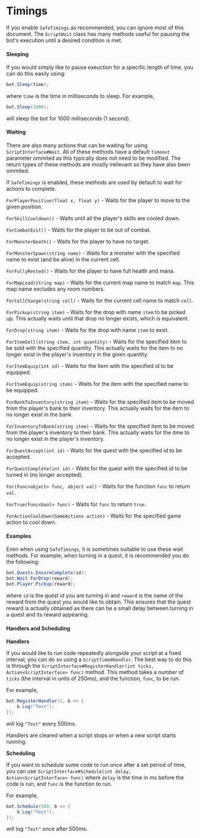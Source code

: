 Timings
======
If you enable `SafeTimings` as recommended, you can ignore most of this document. The `ScriptWait` class has many methods useful for pausing the bot's execution until a desired condition is met.

#### Sleeping
If you would simply like to pause exeuction for a specific length of time, you can do this easily using:

```csharp
bot.Sleep(time);
```

where `time` is the time in milliseconds to sleep. For example,

```csharp
bot.Sleep(1000);
```

will sleep the bot for 1000 milliseconds (1 second).

#### Waiting
There are also many actions that can be waiting for using `ScriptInterface#Wait`. All of these methods have a default `timeout` parameter ommited as this typically does not need to be modified. The return types of these methods are mostly irellevant so they have also been ommited.

If `SafeTimings` is enabled, these methods are used by default to wait for actions to complete.

`ForPlayerPosition(float x, float y)` - Waits for the player to move to the given position.

`ForSkillCooldown()` - Waits until all the player's skills are cooled down.

`ForCombatExit()` - Waits for the player to be out of combat.

`ForMonsterDeath()` - Waits for the player to have no target.

`ForMonsterSpawn(string name)` - Waits for a monster with the specified name to exist (and be alive) in the current cell.

`ForFullyRested()` - Waits for the player to have full health and mana.

`ForMapLoad(string map)` - Waits for the current map name to match `map`. This map name excludes any room numbers.

`ForCellChange(string cell)` - Waits for the current cell name to match `cell`.

`ForPickup(string item)` - Waits for the drop with name `item` to be picked up. This actually waits until that drop no longer exists, which is equivalent.

`ForDrop(string item)` - Waits for the drop with name `item` to exist.

`ForItemSell(string item, int quantity)` - Waits for the specified item to be sold with the specified quantity. This actually waits for the item to no longer exist in the player's inventory in the given quantity.

`ForItemEquip(int id)` - Waits for the item with the specified id to be equipped.

`ForItemEquip(string item)` - Waits for the item with the specified name to be equipped.

`ForBankToInventory(string item)` - Waits for the specified item to be moved from the player's bank to their inventory. This actually waits for the item to no longer exist in the bank.

`ForInventoryToBank(string item)` - Waits for the specified item to be moved from the player's inventory to their bank. This actually waits for the itme to no longer exist in the player's inventory.

`ForQuestAccept(int id)` - Waits for the quest with the specified id to be accepted.

`ForQuestComplete(int id)` - Waits for the quest with the specified id to be turned in (no longer accepted).

`For(Func<object> func, object val)` - Waits for the function `func` to return `val`.

`ForTrue(Func<bool> func)` - Waits for `func` to return `true`.

`ForActionCooldown(GameActions action)` - Waits for the specified game action to cool down.

#### Examples
Even when using `SafeTimings`, it is sometimes suitable to use these wait methods. For example, when turning in a quest, it is recommended you do the following:

```csharp
bot.Quests.EnsureComplete(id);
bot.Wait.ForDrop(reward);
bot.Player.Pickup(reward);
```

where `id` is the quest id you are turning in and `reward` is the name of the reward from the quest you would like to obtain. This ensures that the quest reward is actually obtained as there can be a small delay between turning in a quest and its reward appearing.

#### Handlers and Scheduling
__Handlers__

If you would like to run code repeatedly alongside your script at a fixed interval, you can do so using a `ScriptTimedHandler`. The best way to do this is through the `ScriptInterface#RegisterHandler(int ticks, Action<ScriptInterface> func)` method. This method takes a number of `ticks` (the interval in units of 250ms), and the function, `func`, to be run.

For example,

```csharp
bot.RegisterHandler(2, b => {
    b.Log("Test");
});
```

will log `"Test"` every 500ms.

Handlers are cleared when a script stops or when a new script starts running.

__Scheduling__

If you want to schedule some code to run once after a set period of time, you can use `ScriptInterface#Schedule(int delay, Action<ScriptInterface> func)` where `delay` is the time in ms before the code is run, and `func` is the function to run.

For example,

```csharp
bot.Schedule(500, b => {
    b.Log("Test");
});
```

will log `"Test"` once after 500ms.